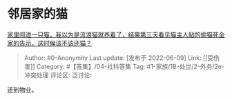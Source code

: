# 邻居家的猫
[家里闯进一只猫，我以为是流浪猫就养着了，结果第三天看见猫主人贴的偷猫死全家的告示，这时候该不该还猫？](https://www.zhihu.com/question/458067326/answer/2520642032)

> Author: #0-Anonymity
> Last update: [发布于 2022-06-09]
> Link: [[受伤害]]
> Category: #【答集】/04-社科答集
> Tag: #1-家族/1B-处世/2-外务/2e-冲突处理
> 评论区:
> 泛讨论:

还到物业。
